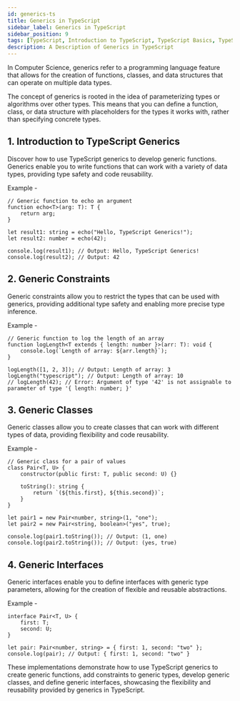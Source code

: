 ```yaml
---
id: generics-ts
title: Generics in TypeScript
sidebar_label: Generics in TypeScript
sidebar_position: 9
tags: [TypeScript, Introduction to TypeScript, TypeScript Basics, TypeScript Introduction, TypeScript Overview, TypeScript Tutorial, TypeScript Guide, TypeScript Getting Started, TypeScript Introduction Tutorial, TypeScript Introduction Guide, TypeScript Introduction Getting Started, TypeScript Introduction Overview, TypeScript Introduction Basics, TypeScript Introduction Basics Tutorial, TypeScript Introduction Basics Guide, TypeScript Introduction Basics Overview, TypeScript Introduction Basics Getting Started, TypeScript Introduction Basics Getting Started Tutorial, TypeScript Introduction Basics Getting Started Guide]
description: A Description of Generics in TypeScript
---
```


In Computer Science, generics refer to a programming language feature that allows for the creation of functions, classes, and data structures that can operate on multiple data types.

The concept of generics is rooted in the idea of parameterizing types or algorithms over other types. This means that you can define a function, class, or data structure with placeholders for the types it works with, rather than specifying concrete types.

## 1. Introduction to TypeScript Generics

Discover how to use TypeScript generics to develop generic functions. Generics enable you to write functions that can work with a variety of data types, providing type safety and code reusability.

Example -

```<js title='typescript'>
// Generic function to echo an argument
function echo<T>(arg: T): T {
    return arg;
}

let result1: string = echo("Hello, TypeScript Generics!");
let result2: number = echo(42);

console.log(result1); // Output: Hello, TypeScript Generics!
console.log(result2); // Output: 42
```

## 2. Generic Constraints

Generic constraints allow you to restrict the types that can be used with generics, providing additional type safety and enabling more precise type inference.

Example -

```<js title='typescript'>
// Generic function to log the length of an array
function logLength<T extends { length: number }>(arr: T): void {
    console.log(`Length of array: ${arr.length}`);
}

logLength([1, 2, 3]); // Output: Length of array: 3
logLength("typescript"); // Output: Length of array: 10
// logLength(42); // Error: Argument of type '42' is not assignable to parameter of type '{ length: number; }'
```

## 3. Generic Classes

Generic classes allow you to create classes that can work with different types of data, providing flexibility and code reusability.

Example -

```<js title='typescript'>
// Generic class for a pair of values
class Pair<T, U> {
    constructor(public first: T, public second: U) {}

    toString(): string {
        return `(${this.first}, ${this.second})`;
    }
}

let pair1 = new Pair<number, string>(1, "one");
let pair2 = new Pair<string, boolean>("yes", true);

console.log(pair1.toString()); // Output: (1, one)
console.log(pair2.toString()); // Output: (yes, true)
```

## 4. Generic Interfaces

Generic interfaces enable you to define interfaces with generic type parameters, allowing for the creation of flexible and reusable abstractions.

Example -

```<js title='typescript'>
interface Pair<T, U> {
    first: T;
    second: U;
}

let pair: Pair<number, string> = { first: 1, second: "two" };
console.log(pair); // Output: { first: 1, second: "two" }
```

These implementations demonstrate how to use TypeScript generics to create generic functions, add constraints to generic types, develop generic classes, and define generic interfaces, showcasing the flexibility and reusability provided by generics in TypeScript.
